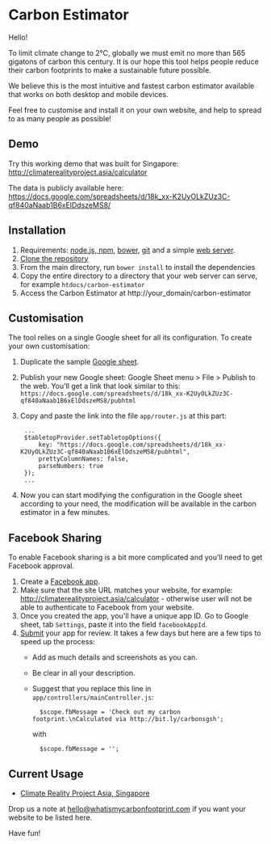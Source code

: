 # Carbon Estimator

Hello!

To limit climate change to 2℃, globally we must emit no more than 565 gigatons of carbon this century. It is our hope this tool helps people reduce their carbon footprints to make a sustainable future possible.

We believe this is the most intuitive and fastest carbon estimator available that works on both desktop and mobile devices.

Feel free to customise and install it on your own website, and help to spread to as many people as possible!  

## Demo

Try this working demo that was built for Singapore: http://climaterealityproject.asia/calculator

The data is publicly available here: https://docs.google.com/spreadsheets/d/18k_xx-K2UyOLkZUz3C-qf840aNaab1B6xElDdszeMS8/

## Installation

1. Requirements: [node.js, npm](http://nodejs.org/), [bower](http://bower.io/), [git](http://git-scm.org/) and a simple [web server](http://www.apachefriends.org).
1. [Clone the repository](https://help.github.com/articles/cloning-a-repository/)
1. From the main directory, run `bower install` to install the dependencies
1. Copy the entire directory to a directory that your web server can serve, for example `htdocs/carbon-estimator`
1. Access the Carbon Estimator at http://your_domain/carbon-estimator

## Customisation

The tool relies on a single Google sheet for all its configuration. To create your own customisation:

1. Duplicate the sample [Google sheet](https://docs.google.com/spreadsheets/d/18k_xx-K2UyOLkZUz3C-qf840aNaab1B6xElDdszeMS8/).
1. Publish your new Google sheet: Google Sheet menu > File > Publish to the web. You'll get a link that look similar to this: `https://docs.google.com/spreadsheets/d/18k_xx-K2UyOLkZUz3C-qf840aNaab1B6xElDdszeMS8/pubhtml`
1. Copy and paste the link into the file `app/router.js` at this part:

        ...
        $tabletopProvider.setTabletopOptions({
            key: "https://docs.google.com/spreadsheets/d/18k_xx-K2UyOLkZUz3C-qf840aNaab1B6xElDdszeMS8/pubhtml",
            prettyColumnNames: false,
            parseNumbers: true
        });
        ...

1. Now you can start modifying the configuration in the Google sheet according to your need, the modification will be available in the carbon estimator in a few minutes.

## Facebook Sharing

To enable Facebook sharing is a bit more complicated and you'll need to get Facebook approval.

1. Create a [Facebook app](https://developers.facebook.com/docs/apps/register).
1. Make sure that the site URL matches your website, for example: http://climaterealityproject.asia/calculator - otherwise user will not be able to authenticate to Facebook from your website.
1. Once you created the app, you'll have a unique app ID. Go to Google sheet, tab `Settings`, paste it into the field `facebookAppId`.
1. [Submit](https://developers.facebook.com/docs/apps/review) your app for review. It takes a few days but here are a few tips to speed up the process:
    * Add as much details and screenshots as you can.
    * Be clear in all your description.
    * Suggest that you replace this line in `app/controllers/mainController.js`:
        
            $scope.fbMessage = 'Check out my carbon footprint.\nCalculated via http://bit.ly/carbonsgsh';
        
        with

            $scope.fbMessage = '';

## Current Usage

* [Climate Reality Project Asia, Singapore](http://climaterealityproject.asia/)

Drop us a note at hello@whatismycarbonfootprint.com if you want your website to be listed here.

Have fun!
